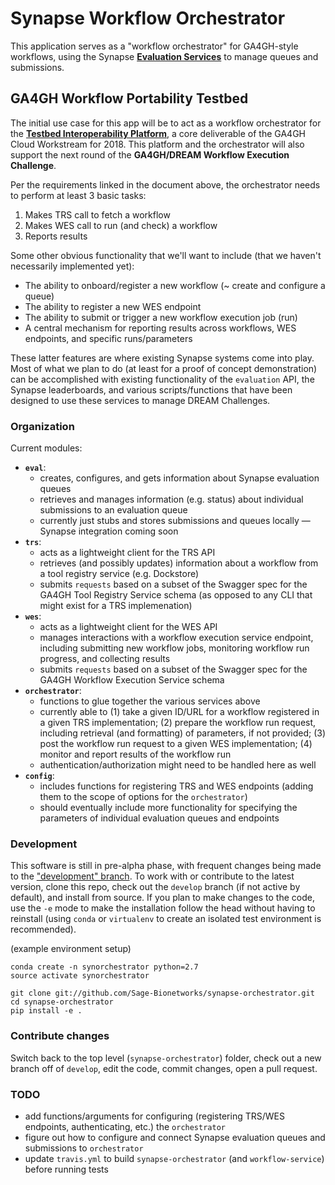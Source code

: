 # Synapse Workflow Orchestrator

This application serves as a "workflow orchestrator" for GA4GH-style workflows, using the Synapse [**Evaluation Services**](http://docs.synapse.org/rest/#org.sagebionetworks.repo.web.controller.EvaluationController) to manage queues and submissions.

## GA4GH Workflow Portability Testbed

The initial use case for this app will be to act as a workflow orchestrator for the [**Testbed Interoperability Platform**](https://docs.google.com/document/d/12Mq4v7o5VKF-DkFTQwsUQ-aWZ5aBeIcl_5YrhbaSv7M/edit?usp=sharing), a core deliverable of the GA4GH Cloud Workstream for 2018. This platform and the orchestrator will also support the next round of the **GA4GH/DREAM Workflow Execution Challenge**.

Per the requirements linked in the document above, the orchestrator needs to perform at least 3 basic tasks:

1. Makes TRS call to fetch a workflow
2. Makes WES call to run (and check) a workflow
3. Reports results

Some other obvious functionality that we'll want to include (that we haven't necessarily implemented yet):

+ The ability to onboard/register a new workflow (~ create and configure a queue)
+ The ability to register a new WES endpoint 
+ The ability to submit or trigger a new workflow execution job (run) 
+ A central mechanism for reporting results across workflows, WES endpoints, and specific runs/parameters 

These latter features are where existing Synapse systems come into play. Most of what we plan to do (at least for a proof of concept demonstration) can be accomplished with existing functionality of the `evaluation` API, the Synapse leaderboards, and various scripts/functions that have been designed to use these services to manage DREAM Challenges. 

### Organization 

Current modules:
+ **`eval`**: 
  + creates, configures, and gets information about Synapse evaluation queues
  + retrieves and manages information (e.g. status) about individual submissions to an evaluation queue
  + currently just stubs and stores submissions and queues locally — Synapse integration coming soon
+ **`trs`**:
  + acts as a lightweight client for the TRS API
  + retrieves (and possibly updates) information about a workflow from a tool registry service (e.g. Dockstore)
  + submits `requests` based on a subset of the Swagger spec for the GA4GH  Tool Registry Service schema (as opposed to any CLI that might exist for a TRS implemenation)
+ **`wes`**:
  + acts as a lightweight client for the WES API
  + manages interactions with a workflow execution service endpoint, including submitting new workflow jobs, monitoring workflow run progress, and collecting results 
  + submits `requests` based on a subset of the Swagger spec for the GA4GH Workflow Execution Service schema
+ **`orchestrator`**:
  + functions to glue together the various services above
  + currently able to (1) take a given ID/URL for a workflow registered in a given TRS implementation; (2) prepare the workflow run request, including retrieval (and formatting) of parameters, if not provided; (3) post the workflow run request to a given WES implementation; (4) monitor and report results of the workflow run
  + authentication/authorization might need to be handled here as well
+ **`config`**: 
  + includes functions for registering TRS and WES endpoints (adding them to the scope of options for the `orchestrator`)
  + should eventually include more functionality for specifying the parameters of individual evaluation queues and endpoints

### Development

This software is still in pre-alpha phase, with frequent changes being made to the ["development" branch](https://github.com/Sage-Bionetworks/synapse-orchestrator/tree/develop). To work with or contribute to the latest version, clone this repo, check out the `develop` branch (if not active by default), and install from source. If you plan to make changes to the code, use the `-e` mode to make the installation follow the head without having to reinstall (using `conda` or `virtualenv` to create an isolated test environment is recommended).

(example environment setup)
```
conda create -n synorchestrator python=2.7
source activate synorchestrator
```

```
git clone git://github.com/Sage-Bionetworks/synapse-orchestrator.git
cd synapse-orchestrator
pip install -e .
```

### Contribute changes

Switch back to the top level (`synapse-orchestrator`) folder, check out a new branch off of `develop`, edit the code, commit changes, open a pull request.

### TODO

+ add functions/arguments for configuring (registering TRS/WES endpoints, authenticating, etc.) the `orchestrator`
+ figure out how to configure and connect Synapse evaluation queues and submissions to `orchestrator`
+ update `travis.yml` to build `synapse-orchestrator` (and `workflow-service`) before running tests
